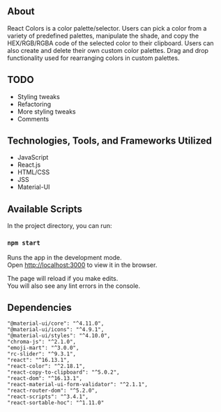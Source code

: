## About

React Colors is a color palette/selector. Users can pick a color from a variety of predefined palettes, manipulate the shade, and copy the HEX/RGB/RGBA code of the selected color to their clipboard. Users can also create and delete their own custom color palettes. Drag and drop functionality used for rearranging colors in custom palettes.

## TODO

- Styling tweaks
- Refactoring
- More styling tweaks
- Comments

## Technologies, Tools, and Frameworks Utilized

- JavaScript
- React.js
- HTML/CSS
- JSS
- Material-UI

## Available Scripts

In the project directory, you can run:

### `npm start`

Runs the app in the development mode.<br />
Open [http://localhost:3000](http://localhost:3000) to view it in the browser.

The page will reload if you make edits.<br />
You will also see any lint errors in the console.

## Dependencies

    "@material-ui/core": "^4.11.0",
    "@material-ui/icons": "^4.9.1",
    "@material-ui/styles": "^4.10.0",
    "chroma-js": "^2.1.0",
    "emoji-mart": "^3.0.0",
    "rc-slider": "^9.3.1",
    "react": "^16.13.1",
    "react-color": "^2.18.1",
    "react-copy-to-clipboard": "^5.0.2",
    "react-dom": "^16.13.1",
    "react-material-ui-form-validator": "^2.1.1",
    "react-router-dom": "^5.2.0",
    "react-scripts": "^3.4.1",
    "react-sortable-hoc": "^1.11.0"
